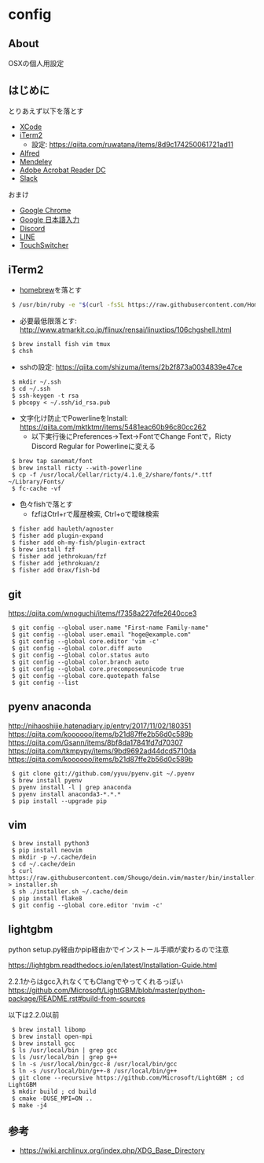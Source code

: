 # config
## About
OSXの個人用設定


## はじめに
とりあえず以下を落とす
- [XCode](https://developer.apple.com/jp/xcode/)
- [iTerm2](https://www.iterm2.com)
  - 設定: https://qiita.com/ruwatana/items/8d9c174250061721ad11
- [Alfred](https://www.alfredapp.com/)
- [Mendeley](https://www.mendeley.com/download-desktop/)
- [Adobe Acrobat Reader DC](https://get.adobe.com/jp/reader/)
- [Slack](https://slack.com/intl/ja-jp/downloads/osx)

おまけ
- [Google Chrome](https://www.google.com/intl/ja_ALL/chrome/)
- [Google 日本語入力](https://www.google.co.jp/ime/)
- [Discord](https://discordapp.com/)
- [LINE](https://itunes.apple.com/jp/app/line/id443904275?mt=8)
- [TouchSwitcher](https://hazeover.com/touchswitcher.html)

## iTerm2
- [homebrew](https://brew.sh/index_ja)を落とす
```bash
 $ /usr/bin/ruby -e "$(curl -fsSL https://raw.githubusercontent.com/Homebrew/install/master/install)"
```

- 必要最低限落とす: http://www.atmarkit.co.jp/flinux/rensai/linuxtips/106chgshell.html
```bash
 $ brew install fish vim tmux
 $ chsh
```

- sshの設定: https://qiita.com/shizuma/items/2b2f873a0034839e47ce
```fish
 $ mkdir ~/.ssh
 $ cd ~/.ssh
 $ ssh-keygen -t rsa
 $ pbcopy < ~/.ssh/id_rsa.pub
```

- 文字化け防止でPowerlineをInstall: https://qiita.com/mktktmr/items/5481eac60b96c80cc262
  - 以下実行後にPreferences->Text->FontでChange Fontで，Ricty Discord Regular for Powerlineに変える
```fish
 $ brew tap sanemat/font
 $ brew install ricty --with-powerline
 $ cp -f /usr/local/Cellar/ricty/4.1.0_2/share/fonts/*.ttf ~/Library/Fonts/
 $ fc-cache -vf
```

- 色々fishで落とす
  - fzfはCtrl+rで履歴検索, Ctrl+oで曖昧検索
```fish
 $ fisher add hauleth/agnoster
 $ fisher add plugin-expand
 $ fisher add oh-my-fish/plugin-extract
 $ brew install fzf
 $ fisher add jethrokuan/fzf
 $ fisher add jethrokuan/z
 $ fisher add 0rax/fish-bd
```

## git
https://qiita.com/wnoguchi/items/f7358a227dfe2640cce3
```fish
 $ git config --global user.name "First-name Family-name"
 $ git config --global user.email "hoge@example.com"
 $ git config --global core.editor 'vim -c'
 $ git config --global color.diff auto
 $ git config --global color.status auto
 $ git config --global color.branch auto
 $ git config --global core.precomposeunicode true
 $ git config --global core.quotepath false
 $ git config --list
```

## pyenv anaconda
http://nihaoshijie.hatenadiary.jp/entry/2017/11/02/180351  
https://qiita.com/koooooo/items/b21d87ffe2b56d0c589b  
https://qiita.com/Gsann/items/8bf8da17841fd7d70307  
https://qiita.com/tkmpypy/items/9bd9692ad44dcd5710da  
https://qiita.com/koooooo/items/b21d87ffe2b56d0c589b  

```fish
 $ git clone git://github.com/yyuu/pyenv.git ~/.pyenv
 $ brew install pyenv
 $ pyenv install -l | grep anaconda
 $ pyenv install anaconda3-*.*.*
 $ pip install --upgrade pip
```

## vim

```fish
 $ brew install python3
 $ pip install neovim
 $ mkdir -p ~/.cache/dein
 $ cd ~/.cache/dein
 $ curl https://raw.githubusercontent.com/Shougo/dein.vim/master/bin/installer.sh > installer.sh
 $ sh ./installer.sh ~/.cache/dein
 $ pip install flake8
 $ git config --global core.editor 'nvim -c'
```

## lightgbm
python setup.py経由かpip経由かでインストール手順が変わるので注意

https://lightgbm.readthedocs.io/en/latest/Installation-Guide.html

2.2.1からはgcc入れなくてもClangでやってくれるっぽい
https://github.com/Microsoft/LightGBM/blob/master/python-package/README.rst#build-from-sources

以下は2.2.0以前
```fish
 $ brew install libomp
 $ brew install open-mpi
 $ brew install gcc
 $ ls /usr/local/bin | grep gcc
 $ ls /usr/local/bin | grep g++
 $ ln -s /usr/local/bin/gcc-8 /usr/local/bin/gcc
 $ ln -s /usr/local/bin/g++-8 /usr/local/bin/g++
 $ git clone --recursive https://github.com/Microsoft/LightGBM ; cd LightGBM
 $ mkdir build ; cd build
 $ cmake -DUSE_MPI=ON ..
 $ make -j4
```

## 参考
- https://wiki.archlinux.org/index.php/XDG_Base_Directory
